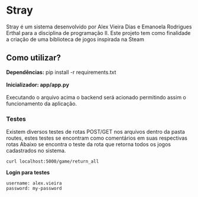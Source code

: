 # Stray
Stray é um sistema desenvolvido por Alex Vieira Dias e Emanoela Rodrigues Erthal para a disciplina de
programação II. Este projeto tem como finalidade a criação de uma biblioteca de jogos inspirada na Steam

## Como utilizar?
**Dependências:** pip install -r requirements.txt <br/><br/>
**Inicializador: app/app.py** <br/><br/>
Executando o arquivo acima o backend será acionado permitindo assim o funcionamento da aplicação.


### Testes

Existem diversos testes de rotas POST/GET nos arquivos dentro da pasta routes, estes testes se encontram como comentários em suas respectivas rotas
Abaixo se encontra o teste da rota que retorna todos os jogos cadastrados no sistema.

```
curl localhost:5000/game/return_all
```

**Login para testes**
```
username: alex.vieira
password: my-password
```

